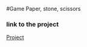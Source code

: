 #Game Paper, stone, scissors

### link to the project 
[Project](https://bartosz-97.github.io/Game-paper-stone-scissors/)
